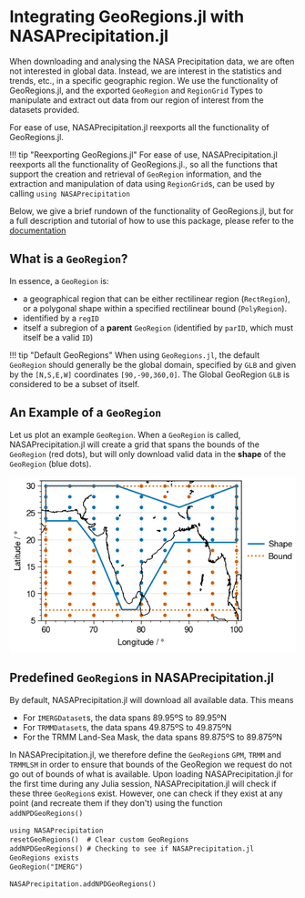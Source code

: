 # Integrating GeoRegions.jl with NASAPrecipitation.jl

When downloading and analysing the NASA Precipitation data, we are often not interested in global data.  Instead, we are interest in the statistics and trends, etc., in a specific geographic region.  We use the functionality of GeoRegions.jl, and the exported `GeoRegion` and `RegionGrid` Types to manipulate and extract out data from our region of interest from the datasets provided.

For ease of use, NASAPrecipitation.jl reexports all the functionality of GeoRegions.jl.

!!! tip "Reexporting GeoRegions.jl"
    For ease of use, NASAPrecipitation.jl reexports all the functionality of GeoRegions.jl., so all the functions that support the creation and retrieval of `GeoRegion` information, and the extraction and manipulation of data using `RegionGrid`s, can be used by calling `using NASAPrecipitation`

Below, we give a brief rundown of the functionality of GeoRegions.jl, but for a full description and tutorial of how to use this package, please refer to the [documentation](https://juliaclimate.github.io/GeoRegions.jl)

## What is a `GeoRegion`?

In essence, a `GeoRegion` is:
* a geographical region that can be either rectilinear region (`RectRegion`), or a polygonal shape within a specified rectilinear bound (`PolyRegion`).
* identified by a `regID`
* itself a subregion of a **parent** `GeoRegion` (identified by `parID`, which must itself be a valid `ID`)

!!! tip "Default GeoRegions"
    When using `GeoRegions.jl`, the default `GeoRegion` should generally be the global domain, specified by `GLB` and given by the `[N,S,E,W]` coordinates `[90,-90,360,0]`.  The Global GeoRegion `GLB` is considered to be a subset of itself.

## An Example of a `GeoRegion`

Let us plot an example `GeoRegion`. When a `GeoRegion` is called, NASAPrecipitation.jl will create a grid that spans the bounds of the `GeoRegion` (red dots), but will only download valid data in the **shape** of the `GeoRegion` (blue dots).

![regiongrid](regiongrid.png)

## Predefined `GeoRegion`s in NASAPrecipitation.jl

By default, NASAPrecipitation.jl will download all available data.  This means
* For `IMERGDataset`s, the data spans 89.95ºS to 89.95ºN
* For `TRMMDataset`s, the data spans 49.875ºS to 49.875ºN
* For the TRMM Land-Sea Mask, the data spans 89.875ºS to 89.875ºN

In NASAPrecipitation.jl, we therefore define the `GeoRegion`s `GPM`, `TRMM` and `TRMMLSM` in order to ensure that bounds of the GeoRegion we request do not go out of bounds of what is available.  Upon loading NASAPrecipitation.jl for the first time during any Julia session, NASAPrecipitation.jl will check if these three `GeoRegion`s exist.  However, one can check if they exist at any point (and recreate them if they don't) using the function `addNPDGeoRegions()`

```@repl
using NASAPrecipitation
resetGeoRegions()  # Clear custom GeoRegions
addNPDGeoRegions() # Checking to see if NASAPrecipitation.jl GeoRegions exists
GeoRegion("IMERG")
```

```@docs
NASAPrecipitation.addNPDGeoRegions()
```

